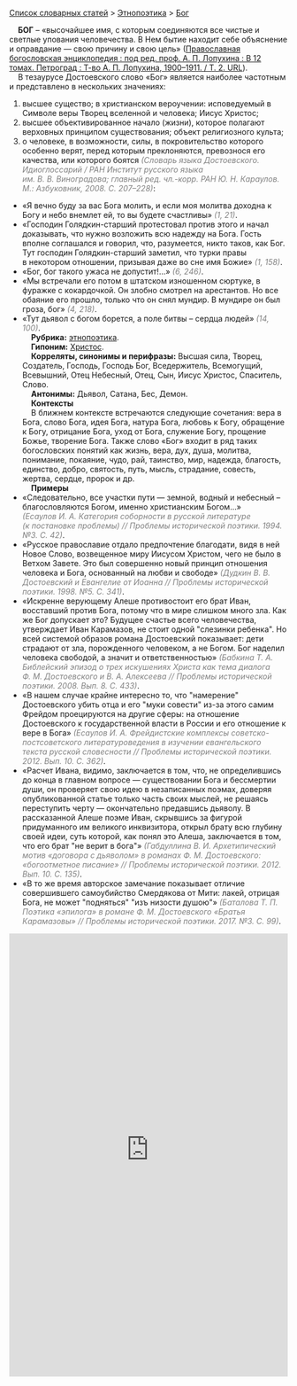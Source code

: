 <style>
st { color: Gray;
  font-style: italic;}
</style>

[Список словарных статей](https://thesaurus-dostoevsky.github.io/Thesaurus/) > [Этнопоэтика](ethnopoe.md) > [Бог](бог.md) 

&nbsp;&nbsp;&nbsp;&nbsp;**БОГ** – «высочайшее имя, с которым соединяются все чистые и светлые упования человечества. В Нем бытие находит себе объяснение и оправдание — свою причину и свою цель» ([Православная богословская энциклопедия : под ред. проф. А. П. Лопухина : В 12 томах. Петроград : Т-во А. П. Лопухина, 1900–1911. / Т. 2. URL](https://azbyka.ru/)).  
&nbsp;&nbsp;&nbsp;&nbsp;В тезаурусе Достоевского слово «Бог» является наиболее частотным и представлено в нескольких значениях:
1) высшее существо; в христианском вероучении: исповедуемый в Символе веры Творец вселенной и человека; Иисус Христос;
2) высшее объективированное начало (жизни), которое полагают верховных принципом существования; объект религиозного культа;
3) о человеке, в возможности, силы, в покровительство которого особенно верят, перед которым преклоняются, превознося его качества, или которого боятся <st>(Словарь языка Достоевского. Идиоглоссарий / РАН Институт русского языка им. В. В. Виноградова; главный ред. чл.-корр. РАН Ю. Н. Караулов. М.: Азбуковник, 2008. С. 207–228)</st>:
* «Я вечно буду за вас Бога молить, и если моя молитва доходна к Богу и небо внемлет ей, то вы будете счастливы» <st>(1, 21)</st>.
* «Господин Голядкин-старший протестовал против этого и начал доказывать, что нужно возложить всю надежду на Бога. Гость вполне соглашался и говорил, что, разумеется, никто таков, как Бог. Тут господин Голядкин-старший заметил, что турки правы в некотором отношении, призывая даже во сне имя Божие» <st>(1, 158)</st>.
* «Бог, бог  такого ужаса не допустит!...» <st>(6, 246)</st>.
* «Мы встречали его потом в штатском изношенном сюртуке, в фуражке с кокардочкой. Он злобно смотрел на арестантов. Но все обаяние его прошло, только что он снял мундир. В мундире он был гроза, бог» <st>(4, 218)</st>.
* «Тут дьявол с богом борется, а поле битвы – сердца людей» <st>(14, 100)</st>.  
&nbsp;&nbsp;&nbsp;&nbsp;**Рубрика:** [этнопоэтика](ethnopoe.md).  
&nbsp;&nbsp;&nbsp;&nbsp;**Гипоним:** [Христос](христос.md).  
&nbsp;&nbsp;&nbsp;&nbsp;**Корреляты, синонимы и перифразы:** Высшая сила, Творец, Создатель, Господь, Господь Бог, Вседержитель, Всемогущий, Всевышний, Отец Небесный, Отец, Сын, Иисус Христос, Спаситель, Слово.  
&nbsp;&nbsp;&nbsp;&nbsp;**Антонимы:** Дьявол, Сатана, Бес, Демон.  
&nbsp;&nbsp;&nbsp;&nbsp;**Контексты**  
&nbsp;&nbsp;&nbsp;&nbsp;В ближнем контексте встречаются следующие сочетания: вера в Бога, слово Бога, идея Бога, натура Бога, любовь к Богу, обращение к Богу, отрицание Бога, уход от Бога, служение Богу, прощение Божье, творение Бога. Также слово «Бог» входит в ряд таких богословских понятий как жизнь, вера, дух, душа, молитва, понимание, покаяние, чудо, рай, таинство, мир, надежда, благость, единство, добро, святость, путь, мысль, страдание, совесть, жертва, сердце, пророк и др.   <br>
&nbsp;&nbsp;&nbsp;&nbsp;**Примеры**  
* «Следовательно, все участки пути — земной, водный и небесный – благословляются Богом, именно христианским Богом…» <st>(Есаулов И. А. Категория соборности в русской литературе (к постановке проблемы) // Проблемы исторической поэтики. 1994. №3. С. 42)</st>.
* «Русское православие отдало предпочтение благодати, видя в ней Новое Слово, возвещенное миру Иисусом Христом, чего не было в Ветхом Завете. Это был совершенно новый принцип отношения человека и Бога, основанный на любви и свободе» <st>(Дудкин В. В. Достоевский и Евангелие от Иоанна // Проблемы исторической поэтики. 1998. №5. С. 341)</st>.
* «Искренне верующему Алеше противостоит его брат Иван, восставший против Бога, потому что в мире слишком много зла. Как же Бог допускает это? Будущее счастье всего человечества, утверждает Иван Карамазов, не стоит одной "слезинки ребенка". Но всей системой образов романа Достоевский показывает: дети страдают от зла, порожденного человеком, а не Богом. Бог наделил человека свободой, а значит и ответственностью» <st>(Бабкина Т. А. Библейский эпизод о трех искушениях Христа как тема диалога Ф. М. Достоевского и В. А. Алексеева // Проблемы исторической поэтики. 2008. Вып. 8. С. 433)</st>.
* «В нашем случае крайне интересно то, что "намерение" Достоевского убить отца и его "муки совести" из-за этого самим Фрейдом проецируются на другие сферы: на отношение Достоевского к государственной власти в России и его отношение к вере в Бога» <st>(Есаулов И. А. Фрейдистские комплексы советско-постсоветского литературоведения в изучении евангельского текста русской словесности // Проблемы исторической поэтики. 2012. Вып. 10. С. 362)</st>.
* «Расчет Ивана, видимо, заключается в том, что, не определившись до конца в главном вопросе — существовании Бога и бессмертии души, он проверяет свою идею в незаписанных поэмах, доверяя опубликованной статье только часть своих мыслей, не решаясь переступить черту — окончательно предавшись дьяволу. В рассказанной Алеше поэме Иван, скрывшись за фигурой придуманного им великого инквизитора, открыл брату всю глубину своей идеи, суть которой, как понял это Алеша, заключается в том, что его брат "не верит в бога"» <st>(Габдуллина В. И. Архетипический мотив «договора с дьяволом» в романах Ф. М. Достоевского: «богоотметное писание» // Проблемы исторической поэтики. 2012. Вып. 10. С. 135)</st>.
* «В то же время авторское замечание показывает отличие совершившего самоубийство Смердякова от Мити: лакей, отрицая Бога, не может "подняться" "изъ низости душою"» <st>(Баталова Т. П. Поэтика «эпилога» в романе Ф. М. Достоевского «Братья Карамазовы» // Проблемы исторической поэтики. 2017. №3. С. 99)</st>.

<iframe src="https://thesaurus-dostoevsky.github.io/nk/бог.html" style="border:0px;width:100%;height:800px" allowfullscreen="true" webkitallowfullscreen="true" mozallowfullscreen="true">
